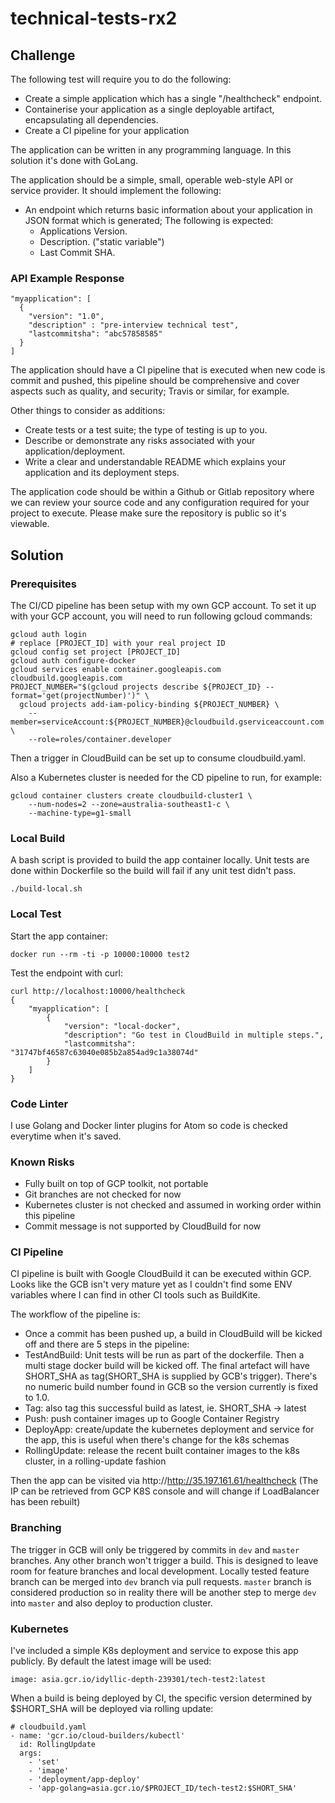 # technical-tests-rx2
## Challenge
The following test will require you to do the following:
- Create a simple application which has a single "/healthcheck" endpoint.
- Containerise your application as a single deployable artifact, encapsulating all dependencies.
- Create a CI pipeline for your application

The application can be written in any programming language. In this solution it's done with GoLang.

The application should be a simple, small, operable web-style API or service provider. It should implement the following:
- An endpoint which returns basic information about your application in JSON format which is generated; The following is expected:
  - Applications Version.
  - Description. ("static variable")
  - Last Commit SHA.

### API Example Response
```
"myapplication": [
  {
    "version": "1.0",
    "description" : "pre-interview technical test",
    "lastcommitsha": "abc57858585"
  }
]
```

The application should have a CI pipeline that is executed when new code is commit and pushed, this pipeline should be comprehensive and cover aspects such as quality, and security; Travis or similar, for example.

Other things to consider as additions:
- Create tests or a test suite; the type of testing is up to you.
- Describe or demonstrate any risks associated with your application/deployment.
- Write a clear and understandable README which explains your application and its deployment steps.

The application code should be within a Github or Gitlab repository where we can review your source code and any configuration required for your project to execute. Please make sure the repository is public so it's viewable.

## Solution
### Prerequisites

The CI/CD pipeline has been setup with my own GCP account. To set it up with your GCP account, you will need to run following gcloud commands:
```
gcloud auth login
# replace [PROJECT_ID] with your real project ID
gcloud config set project [PROJECT_ID]
gcloud auth configure-docker
gcloud services enable container.googleapis.com cloudbuild.googleapis.com
PROJECT_NUMBER="$(gcloud projects describe ${PROJECT_ID} --format='get(projectNumber)')" \
  gcloud projects add-iam-policy-binding ${PROJECT_NUMBER} \
    --member=serviceAccount:${PROJECT_NUMBER}@cloudbuild.gserviceaccount.com \
    --role=roles/container.developer
```
Then a trigger in CloudBuild can be set up to consume cloudbuild.yaml.

Also a Kubernetes cluster is needed for the CD pipeline to run, for example:
```
gcloud container clusters create cloudbuild-cluster1 \
    --num-nodes=2 --zone=australia-southeast1-c \
    --machine-type=g1-small
```

### Local Build
A bash script is provided to build the app container locally. Unit tests are done within Dockerfile so the build will fail if any unit test didn't pass.
```
./build-local.sh
```

### Local Test
Start the app container:
```
docker run --rm -ti -p 10000:10000 test2
```
Test the endpoint with curl:
```
curl http://localhost:10000/healthcheck
{
    "myapplication": [
        {
            "version": "local-docker",
            "description": "Go test in CloudBuild in multiple steps.",
            "lastcommitsha": "31747bf46587c63040e085b2a854ad9c1a38074d"
        }
    ]
}
```

### Code Linter
I use Golang and Docker linter plugins for Atom so code is checked everytime when it's saved.

### Known Risks
- Fully built on top of GCP toolkit, not portable
- Git branches are not checked for now
- Kubernetes cluster is not checked and assumed in working order within this pipeline
- Commit message is not supported by CloudBuild for now

### CI Pipeline
CI pipeline is built with Google CloudBuild it can be executed within GCP. Looks like the GCB isn't very mature yet as I couldn't find some ENV variables where I can find in other CI tools such as BuildKite.

The workflow of the pipeline is:
- Once a commit has been pushed up, a build in CloudBuild will be kicked off and there are 5 steps in the pipeline:
- TestAndBuild: Unit tests will be run as part of the dockerfile. Then a multi stage docker build will be kicked off. The final artefact will have SHORT_SHA as tag(SHORT_SHA is supplied by GCB's trigger). There's no numeric build number found in GCB so the version currently is fixed to 1.0.
- Tag: also tag this successful build as latest, ie. SHORT_SHA -> latest
- Push: push container images up to Google Container Registry
- DeployApp: create/update the kubernetes deployment and service for the app, this is useful when there's change for the k8s schemas
- RollingUpdate: release the recent built container images to the k8s cluster, in a rolling-update fashion

Then the app can be visited via http://http://35.197.161.61/healthcheck (The IP can be retrieved from GCP K8S console and will change if LoadBalancer has been rebuilt)

### Branching
The trigger in GCB will only be triggered by commits in `dev` and `master` branches. Any other branch won't trigger a build. This is designed to leave room for feature branches and local development. Locally tested feature branch can be merged into `dev` branch via pull requests. `master` branch is considered production so in reality there will be another step to merge `dev` into `master` and also deploy to production cluster.

### Kubernetes
I've included a simple K8s deployment and service to expose this app publicly. By default the latest image will be used:
```
image: asia.gcr.io/idyllic-depth-239301/tech-test2:latest
```
When a build is being deployed by CI, the specific version determined by $SHORT_SHA will be deployed via rolling update:
```
# cloudbuild.yaml
- name: 'gcr.io/cloud-builders/kubectl'
  id: RollingUpdate
  args:
    - 'set'
    - 'image'
    - 'deployment/app-deploy'
    - 'app-golang=asia.gcr.io/$PROJECT_ID/tech-test2:$SHORT_SHA'
```
